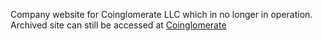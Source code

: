 Company website for Coinglomerate LLC which in no longer in operation. Archived site can still be accessed at [Coinglomerate](https://coinglomerate-22b23.web.app/)
